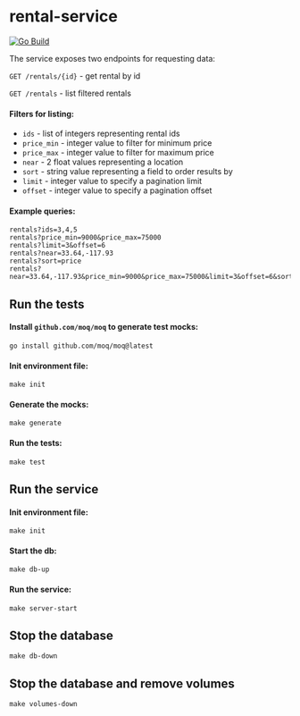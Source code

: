 # rental-service

[![Go Build](https://github.com/dragonator/rental-service/actions/workflows/go.yml/badge.svg)](https://github.com/dragonator/rental-service/actions/workflows/go.yml)

The service exposes two endpoints for requesting data:

`GET /rentals/{id}` - get rental by id

`GET /rentals` - list filtered rentals

#### Filters for listing:

* `ids` - list of integers representing rental ids
* `price_min` - integer value to filter for minimum price
* `price_max` - integer value to filter for maximum price
* `near` - 2 float values representing a location
* `sort` - string value representing a field to order results by
* `limit` - integer value to specify a pagination limit
* `offset` - integer value to specify a pagination offset

#### Example queries:
    rentals?ids=3,4,5
    rentals?price_min=9000&price_max=75000
    rentals?limit=3&offset=6
    rentals?near=33.64,-117.93
    rentals?sort=price
    rentals?near=33.64,-117.93&price_min=9000&price_max=75000&limit=3&offset=6&sort=price

## Run the tests

#### Install `github.com/moq/moq` to generate test mocks:

    go install github.com/moq/moq@latest

#### Init environment file:

    make init

#### Generate the mocks:

    make generate

#### Run the tests:

    make test

## Run the service

#### Init environment file:

    make init

#### Start the db:

    make db-up

#### Run the service:

    make server-start

## Stop the database

    make db-down

## Stop the database and remove volumes

    make volumes-down
